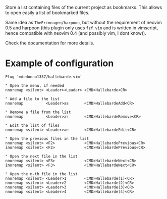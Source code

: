 Store a list containing files of the current project as bookmarks.
This allows to open easily a list of bookmarked files.

Same idea as `ThePrimeagen/harpoon`, but without the requirement of neovim 0.5 and harpoon (this plugin only uses `fzf.vim` and is written in vimscript, hence compatible with neovim 0.4 (and possibly vim, I dont know)).

Check the documentation for more details.

# Example of configuration

```
Plug 'mdedonno1337/hallebarde.vim'

" Open the menu, if needed
nnoremap <silent> <Leader><Leader> <CMD>Hallebarde<CR>

" Add a file to the list
nnoremap          <Leader>aa       <CMD>HallebardeAdd<CR>

" Remove a file from the list
nnoremap          <Leader>ar       <CMD>HallebardeRemove<CR>

" Edit the list of files
nnoremap <silent> <Leader>ae       <CMD>HallebardeEdit<CR>

" Open the previous files in the list
nnoremap <silent> <F2>             <CMD>HallebardePrevious<CR>
inoremap <silent> <F2>             <CMD>HallebardePrevious<CR>

" Open the next file in the list
nnoremap <silent> <F3>             <CMD>HallebardeNext<CR>
inoremap <silent> <F3>             <CMD>HallebardeNext<CR>

" Open the n-th file in the list
nnoremap <silent> <Leader>1        <CMD>Hallebarde(1)<CR>
nnoremap <silent> <Leader>2        <CMD>Hallebarde(2)<CR>
nnoremap <silent> <Leader>3        <CMD>Hallebarde(3)<CR>
nnoremap <silent> <Leader>4        <CMD>Hallebarde(4)<CR>
```


